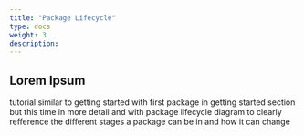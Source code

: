 ```yaml
---
title: "Package Lifecycle"
type: docs
weight: 3
description: 
---
```


## Lorem Ipsum

tutorial similar to getting started with first package in getting started section but this time in more detail and with package lifecycle diagram to clearly refference the different stages a package can be in and how it can change
